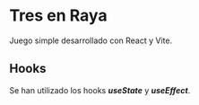 # Tres en Raya

Juego simple desarrollado con React y Vite.

## Hooks

Se han utilizado los hooks _**useState**_ y _**useEffect**_.
